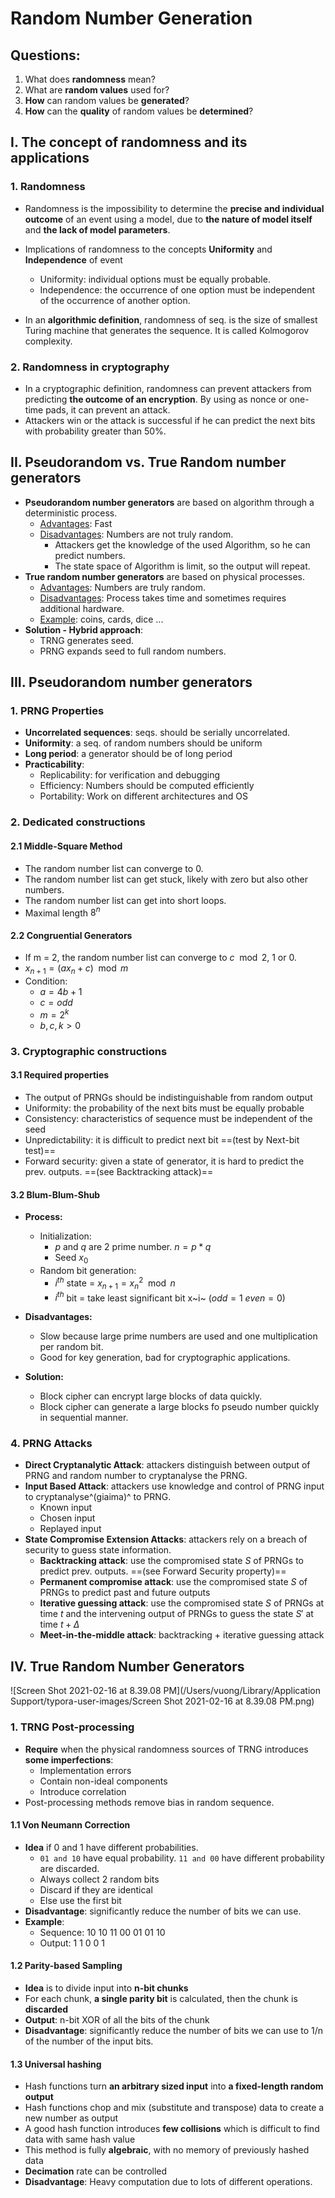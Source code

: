 # Random Number Generation

## Questions:

1. What does **randomness** mean?
2. What are **random values** used for?
3. **How** can random values be **generated**?
4. **How** can the **quality** of random values be **determined**?

## I. The concept of randomness and its applications

### 1. Randomness

- Randomness is the impossibility to determine the **precise and individual** **outcome** of an event using a model, due to **the nature of model itself** and **the lack of model parameters**.

- Implications of randomness to the concepts **Uniformity** and **Independence** of event
  - Uniformity: individual options must be equally probable.
  - Independence: the occurrence of one option must be independent of the occurrence of another option.
- In an **algorithmic definition**, randomness of seq. is the size of smallest Turing machine that generates the sequence. It is called Kolmogorov complexity.

### 2. Randomness in cryptography

- In a cryptographic definition, randomness can prevent attackers from predicting **the outcome of an encryption**. By using as nonce or one-time pads, it can prevent an attack.
- Attackers win or the attack is successful if he can predict the next bits with probability greater than 50%.

## II. Pseudorandom vs. True Random number generators

- **Pseudorandom number generators** are based on algorithm through a deterministic process.
  - <u>Advantages</u>: Fast
  - <u>Disadvantages</u>: Numbers are not truly random.
    - Attackers get the knowledge of the used Algorithm, so he can predict numbers.
    - The state space of Algorithm is limit, so the output will repeat.
- **True random number generators** are based on physical processes.
  - <u>Advantages</u>: Numbers are truly random.
  - <u>Disadvantages</u>: Process takes time and sometimes requires additional hardware.
  - <u>Example</u>: coins, cards, dice ...
- **Solution - Hybrid approach**:
  - TRNG generates seed.
  - PRNG expands seed to full random numbers.

## III. Pseudorandom number generators

### 1. PRNG Properties

- **Uncorrelated sequences**: seqs. should be serially uncorrelated.
- **Uniformity**: a seq. of random numbers should be uniform
- **Long period**: a generator should be of long period
- **Practicability**:
  - Replicability: for verification and debugging
  - Efficiency: Numbers should be computed efficiently
  - Portability: Work on different architectures and OS

### 2. Dedicated constructions

#### 2.1 Middle-Square Method

- The random number list can converge to 0.
- The random number list can get stuck, likely with zero but also other numbers.
- The random number list can get into short loops.
- Maximal length $8^n$

#### 2.2 Congruential Generators

- If m = 2, the random number list can converge to  $c\mod2$, 1 or 0.
- $x_{n+1} = (ax_n + c) \mod m$ 
- Condition:
  - $a = 4b+1$
  - $c = odd$
  - $m = 2^k$
  - $b, c, k > 0$

### 3. Cryptographic constructions

#### 3.1 Required properties

- The output of PRNGs should be indistinguishable from random output
- Uniformity: the probability of the next bits must be equally probable
- Consistency: characteristics of sequence must be independent of the seed
- Unpredictability: it is difficult to predict next bit ==(test by Next-bit test)==
- Forward security: given a state of generator, it is hard to predict the prev. outputs. ==(see Backtracking attack)==

#### 3.2 Blum-Blum-Shub

- **Process:**
  - Initialization:
    - $p$ and $q$ are 2 prime number.  $n = p * q$ 
    - Seed $x_0$
  - Random bit generation:
    - $i^{th}$ state = $x_{n+1} = x_{n}^2 \mod n$
    - $i^{th}$ bit = take least significant bit x~i~  ($odd = 1$ $even= 0$)

- **Disadvantages:**
  - Slow because large prime numbers are used and one multiplication per random bit.
  - Good for key generation, bad for cryptographic applications.
- **Solution:**
  - Block cipher can encrypt large blocks of data quickly.
  - Block cipher can generate a large blocks fo pseudo number quickly in sequential manner.

### 4. PRNG Attacks

- **Direct Cryptanalytic Attack**: attackers distinguish between output of PRNG and random number to cryptanalyse the PRNG.
- **Input Based Attack**: attackers use knowledge and control of PRNG input to cryptanalyse^(giaima)^ to PRNG.
  - Known input
  - Chosen input
  - Replayed input
- **State Compromise Extension Attacks**: attackers rely on a breach of security to guess state information.
  - **Backtracking attack**: use the compromised state $S$ of PRNGs to predict prev. outputs. ==(see Forward Security property)==
  - **Permanent compromise attack**: use the compromised state $S$ of PRNGs to predict past and future outputs
  - **Iterative guessing attack**: use the compromised state $S$ of PRNGs at time $t$ and the intervening output of PRNGs to guess the state $S'$ at time $t+\Delta$ 
  - **Meet-in-the-middle attack**: backtracking + iterative guessing attack

## IV. True Random Number Generators

![Screen Shot 2021-02-16 at 8.39.08 PM](/Users/vuong/Library/Application Support/typora-user-images/Screen Shot 2021-02-16 at 8.39.08 PM.png)



### 1. TRNG Post-processing

- **Require** when the physical randomness sources of TRNG introduces **some imperfections**:
  - Implementation errors
  - Contain non-ideal components
  - Introduce correlation
- Post-processing methods remove bias in random sequence.

#### 1.1 Von Neumann Correction

- **Idea** if 0 and 1 have different probabilities.
  - `01 and 10` have equal probability. `11 and 00` have different probability are discarded.
  - Always collect 2 random bits
  - Discard if they are identical
  - Else use the first bit
- **Disadvantage**: significantly reduce the number of bits we can use.
- **Example**:
  - Sequence: 10 10 11 00 01 01 10
  - Output:       1   1              0    0   1

#### 1.2 Parity-based Sampling

- **Idea** is to divide input into **n-bit chunks**
- For each chunk, **a single parity bit** is calculated, then the chunk is **discarded**
- **Output**: n-bit XOR of all the bits of the chunk
- **Disadvantage**: significantly reduce the number of bits we can use to 1/n of the number of the input bits.

#### 1.3 Universal hashing

- Hash functions turn **an arbitrary sized input** into **a fixed-length random output**
- Hash functions chop and mix (substitute and transpose) data to create a new number as output
- A good hash function introduces **few collisions** which is difficult to find data with same hash value
- This method is fully **algebraic**, with no memory of previously hashed data
- **Decimation** rate can be controlled
- **Disadvantage**: Heavy computation due to lots of different operations.

